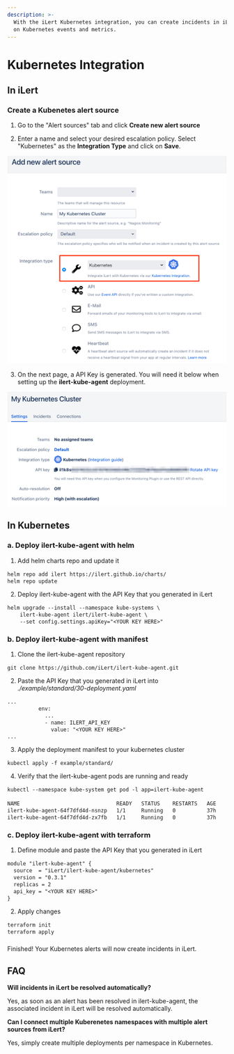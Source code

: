 ```yaml
---
description: >-
  With the iLert Kubernetes integration, you can create incidents in iLert based
  on Kubernetes events and metrics.
---
```


# Kubernetes Integration

## In iLert <a id="in-ilert"></a>

### Create a Kubenetes alert source <a id="create-alert-source"></a>

1. Go to the "Alert sources" tab and click **Create new alert source**

2. Enter a name and select your desired escalation policy. Select "Kubernetes" as the **Integration Type** and click on **Save**.

![](../.gitbook/assets/ilert%20%2833%29.png)

3. On the next page, a API Key is generated. You will need it below when setting up the **ilert-kube-agent** deployment.

![](../.gitbook/assets/ilert%20%2830%29.png)

## In Kubernetes <a id="in-splunk"></a>

### a. Deploy ilert-kube-agent with helm <a id="create-action-sequences"></a>

1. Add helm charts repo and update it

```text
helm repo add ilert https://ilert.github.io/charts/
helm repo update
```

2. Deploy ilert-kube-agent with the API Key  that you generated in iLert 

```text
helm upgrade --install --namespace kube-systems \
    ilert-kube-agent ilert/ilert-kube-agent \
    --set config.settings.apiKey="<YOUR KEY HERE>"
```

### b. Deploy ilert-kube-agent with manifest <a id="create-action-sequences"></a>

1. Clone the ilert-kube-agent repository

```text
git clone https://github.com/iLert/ilert-kube-agent.git
```

2. Paste the API Key that you generated in iLert into _./example/standard/30-deployment.yaml_

```text
...
          env:
            ...
            - name: ILERT_API_KEY
              value: "<YOUR KEY HERE>"
...
```

3. Apply the deployment manifest to your kubernetes cluster

```text
kubectl apply -f example/standard/
```

4. Verify that the ilert-kube-agent pods are running and ready

```text
kubectl --namespace kube-system get pod -l app=ilert-kube-agent

NAME                               READY   STATUS    RESTARTS   AGE
ilert-kube-agent-64f7dfd4d-nsnzp   1/1     Running   0          37h
ilert-kube-agent-64f7dfd4d-zx7fb   1/1     Running   0          37h
```

### c. Deploy ilert-kube-agent with terraform <a id="create-action-sequences"></a>

1. Define module and paste the API Key that you generated in iLert 

```text
module "ilert-kube-agent" {
  source  = "iLert/ilert-kube-agent/kubernetes"
  version = "0.3.1"
  replicas = 2
  api_key = "<YOUR KEY HERE>"
}
```

2. Apply changes

```text
terraform init
terraform apply
```

###  <a id="create-action-sequences"></a>

Finished! Your Kubernetes alerts will now create incidents in iLert.

## FAQ <a id="faq"></a>

**Will incidents in iLert be resolved automatically?**

Yes, as soon as an alert has been resolved in ilert-kube-agent, the associated incident in iLert will be resolved automatically.

**Can I connect multiple Kuberenetes namespaces with multiple alert sources from iLert?**

Yes, simply create multiple deployments per namespace in Kubernetes.


